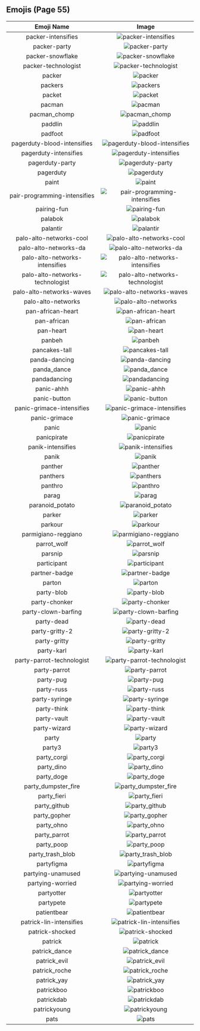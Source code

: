 
  ## Emojis (Page 55)
  |Emoji Name|Image|
  | :-: | :-: |
  |packer-intensifies| ![packer-intensifies](/emojis/hashicorp/packer-intensifies.gif)|
  |packer-party| ![packer-party](/emojis/hashicorp/packer-party.gif)|
  |packer-snowflake| ![packer-snowflake](/emojis/hashicorp/packer-snowflake.png)|
  |packer-technologist| ![packer-technologist](/emojis/hashicorp/packer-technologist.png)|
  |packer| ![packer](/emojis/hashicorp/packer.png)|
  |packers| ![packers](/emojis/hashicorp/packers.png)|
  |packet| ![packet](/emojis/hashicorp/packet.png)|
  |pacman| ![pacman](/emojis/hashicorp/pacman.png)|
  |pacman_chomp| ![pacman_chomp](/emojis/hashicorp/pacman_chomp.gif)|
  |paddlin| ![paddlin](/emojis/hashicorp/paddlin.png)|
  |padfoot| ![padfoot](/emojis/hashicorp/padfoot.png)|
  |pagerduty-blood-intensifies| ![pagerduty-blood-intensifies](/emojis/hashicorp/pagerduty-blood-intensifies.gif)|
  |pagerduty-intensifies| ![pagerduty-intensifies](/emojis/hashicorp/pagerduty-intensifies.gif)|
  |pagerduty-party| ![pagerduty-party](/emojis/hashicorp/pagerduty-party.gif)|
  |pagerduty| ![pagerduty](/emojis/hashicorp/pagerduty.png)|
  |paint| ![paint](/emojis/hashicorp/paint.png)|
  |pair-programming-intensifies| ![pair-programming-intensifies](/emojis/hashicorp/pair-programming-intensifies.gif)|
  |pairing-fun| ![pairing-fun](/emojis/hashicorp/pairing-fun.png)|
  |palabok| ![palabok](/emojis/hashicorp/palabok.png)|
  |palantir| ![palantir](/emojis/hashicorp/palantir.png)|
  |palo-alto-networks-cool| ![palo-alto-networks-cool](/emojis/hashicorp/palo-alto-networks-cool.png)|
  |palo-alto-networks-da| ![palo-alto-networks-da](/emojis/hashicorp/palo-alto-networks-da.png)|
  |palo-alto-networks-intensifies| ![palo-alto-networks-intensifies](/emojis/hashicorp/palo-alto-networks-intensifies.gif)|
  |palo-alto-networks-technologist| ![palo-alto-networks-technologist](/emojis/hashicorp/palo-alto-networks-technologist.png)|
  |palo-alto-networks-waves| ![palo-alto-networks-waves](/emojis/hashicorp/palo-alto-networks-waves.gif)|
  |palo-alto-networks| ![palo-alto-networks](/emojis/hashicorp/palo-alto-networks.png)|
  |pan-african-heart| ![pan-african-heart](/emojis/hashicorp/pan-african-heart.png)|
  |pan-african| ![pan-african](/emojis/hashicorp/pan-african.png)|
  |pan-heart| ![pan-heart](/emojis/hashicorp/pan-heart.png)|
  |panbeh| ![panbeh](/emojis/hashicorp/panbeh.png)|
  |pancakes-tall| ![pancakes-tall](/emojis/hashicorp/pancakes-tall.png)|
  |panda-dancing| ![panda-dancing](/emojis/hashicorp/panda-dancing.gif)|
  |panda_dance| ![panda_dance](/emojis/hashicorp/panda_dance.gif)|
  |pandadancing| ![pandadancing](/emojis/hashicorp/pandadancing.gif)|
  |panic-ahhh| ![panic-ahhh](/emojis/hashicorp/panic-ahhh.gif)|
  |panic-button| ![panic-button](/emojis/hashicorp/panic-button.png)|
  |panic-grimace-intensifies| ![panic-grimace-intensifies](/emojis/hashicorp/panic-grimace-intensifies.gif)|
  |panic-grimace| ![panic-grimace](/emojis/hashicorp/panic-grimace.png)|
  |panic| ![panic](/emojis/hashicorp/panic.jpg)|
  |panicpirate| ![panicpirate](/emojis/hashicorp/panicpirate.gif)|
  |panik-intensifies| ![panik-intensifies](/emojis/hashicorp/panik-intensifies.gif)|
  |panik| ![panik](/emojis/hashicorp/panik.png)|
  |panther| ![panther](/emojis/hashicorp/panther.png)|
  |panthers| ![panthers](/emojis/hashicorp/panthers.png)|
  |panthro| ![panthro](/emojis/hashicorp/panthro.png)|
  |parag| ![parag](/emojis/hashicorp/parag.png)|
  |paranoid_potato| ![paranoid_potato](/emojis/hashicorp/paranoid_potato.jpg)|
  |parker| ![parker](/emojis/hashicorp/parker.png)|
  |parkour| ![parkour](/emojis/hashicorp/parkour.png)|
  |parmigiano-reggiano| ![parmigiano-reggiano](/emojis/hashicorp/parmigiano-reggiano.jpg)|
  |parrot_wolf| ![parrot_wolf](/emojis/hashicorp/parrot_wolf.gif)|
  |parsnip| ![parsnip](/emojis/hashicorp/parsnip.png)|
  |participant| ![participant](/emojis/hashicorp/participant.png)|
  |partner-badge| ![partner-badge](/emojis/hashicorp/partner-badge.png)|
  |parton| ![parton](/emojis/hashicorp/parton.png)|
  |party-blob| ![party-blob](/emojis/hashicorp/party-blob.gif)|
  |party-chonker| ![party-chonker](/emojis/hashicorp/party-chonker.gif)|
  |party-clown-barfing| ![party-clown-barfing](/emojis/hashicorp/party-clown-barfing.png)|
  |party-dead| ![party-dead](/emojis/hashicorp/party-dead.gif)|
  |party-gritty-2| ![party-gritty-2](/emojis/hashicorp/party-gritty-2.gif)|
  |party-gritty| ![party-gritty](/emojis/hashicorp/party-gritty.gif)|
  |party-karl| ![party-karl](/emojis/hashicorp/party-karl.gif)|
  |party-parrot-technologist| ![party-parrot-technologist](/emojis/hashicorp/party-parrot-technologist.gif)|
  |party-parrot| ![party-parrot](/emojis/hashicorp/party-parrot.gif)|
  |party-pug| ![party-pug](/emojis/hashicorp/party-pug.gif)|
  |party-russ| ![party-russ](/emojis/hashicorp/party-russ.gif)|
  |party-syringe| ![party-syringe](/emojis/hashicorp/party-syringe.gif)|
  |party-think| ![party-think](/emojis/hashicorp/party-think.gif)|
  |party-vault| ![party-vault](/emojis/hashicorp/party-vault.gif)|
  |party-wizard| ![party-wizard](/emojis/hashicorp/party-wizard.gif)|
  |party| ![party](/emojis/hashicorp/party.gif)|
  |party3| ![party3](/emojis/hashicorp/party3.png)|
  |party_corgi| ![party_corgi](/emojis/hashicorp/party_corgi.gif)|
  |party_dino| ![party_dino](/emojis/hashicorp/party_dino.gif)|
  |party_doge| ![party_doge](/emojis/hashicorp/party_doge.gif)|
  |party_dumpster_fire| ![party_dumpster_fire](/emojis/hashicorp/party_dumpster_fire.gif)|
  |party_fieri| ![party_fieri](/emojis/hashicorp/party_fieri.gif)|
  |party_github| ![party_github](/emojis/hashicorp/party_github.gif)|
  |party_gopher| ![party_gopher](/emojis/hashicorp/party_gopher.gif)|
  |party_ohno| ![party_ohno](/emojis/hashicorp/party_ohno.gif)|
  |party_parrot| ![party_parrot](/emojis/hashicorp/party_parrot.gif)|
  |party_poop| ![party_poop](/emojis/hashicorp/party_poop.gif)|
  |party_trash_blob| ![party_trash_blob](/emojis/hashicorp/party_trash_blob.gif)|
  |partyfigma| ![partyfigma](/emojis/hashicorp/partyfigma.gif)|
  |partying-unamused| ![partying-unamused](/emojis/hashicorp/partying-unamused.png)|
  |partying-worried| ![partying-worried](/emojis/hashicorp/partying-worried.png)|
  |partyotter| ![partyotter](/emojis/hashicorp/partyotter.gif)|
  |partypete| ![partypete](/emojis/hashicorp/partypete.gif)|
  |patientbear| ![patientbear](/emojis/hashicorp/patientbear.jpg)|
  |patrick-lin-intensifies| ![patrick-lin-intensifies](/emojis/hashicorp/patrick-lin-intensifies.gif)|
  |patrick-shocked| ![patrick-shocked](/emojis/hashicorp/patrick-shocked.jpg)|
  |patrick| ![patrick](/emojis/hashicorp/patrick.png)|
  |patrick_dance| ![patrick_dance](/emojis/hashicorp/patrick_dance.gif)|
  |patrick_evil| ![patrick_evil](/emojis/hashicorp/patrick_evil.jpg)|
  |patrick_roche| ![patrick_roche](/emojis/hashicorp/patrick_roche.png)|
  |patrick_yay| ![patrick_yay](/emojis/hashicorp/patrick_yay.png)|
  |patrickboo| ![patrickboo](/emojis/hashicorp/patrickboo.png)|
  |patrickdab| ![patrickdab](/emojis/hashicorp/patrickdab.png)|
  |patrickyoung| ![patrickyoung](/emojis/hashicorp/patrickyoung.png)|
  |pats| ![pats](/emojis/hashicorp/pats.jpg)|
  